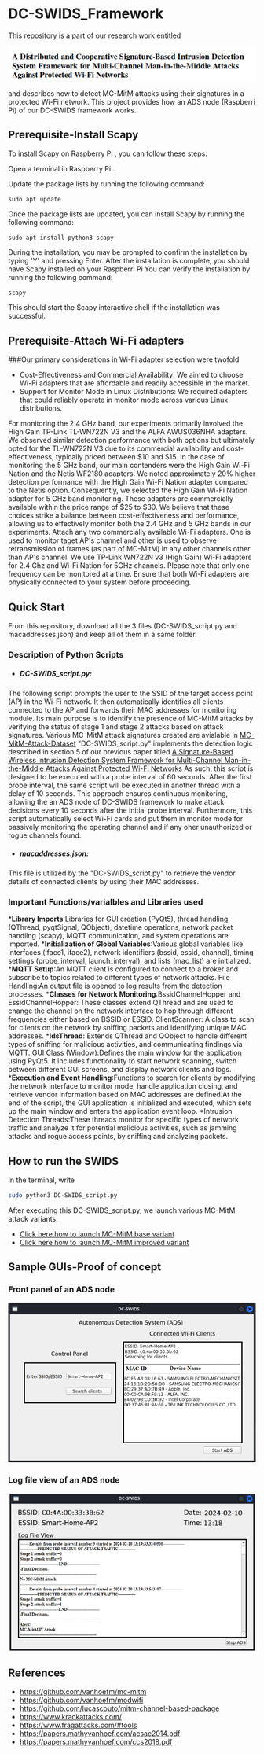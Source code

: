 # DC-SWIDS_Framework
This repository is a part of our research work entitled  
  <p align="center"> <img src="https://github.com/maneshthankappan/DC-SWIDS_Framework/blob/main/title.png"></p>
and describes how to detect MC-MitM attacks using their signatures in a protected Wi-Fi network. This project provides how an ADS node (Raspberri Pi) of our DC-SWIDS framework works. 

## Prerequisite-Install Scapy
To install Scapy on Raspberry Pi , you can follow these steps:

Open a terminal in Raspberry Pi . 

Update the package lists by running the following command:
```
sudo apt update
```
Once the package lists are updated, you can install Scapy by running the following command:
```
sudo apt install python3-scapy
```
During the installation, you may be prompted to confirm the installation by typing 'Y' and pressing Enter.
After the installation is complete, you should have Scapy installed on your Raspberri Pi
You can verify the installation by running the following command:

```
scapy
```
This should start the Scapy interactive shell if the installation was successful.

## Prerequisite-Attach Wi-Fi adapters

###Our primary considerations in Wi-Fi adapter selection were twofold

* Cost-Effectiveness and Commercial Availability: We aimed to choose Wi-Fi adapters that are affordable and readily accessible in the market.
* Support for Monitor Mode in Linux Distributions: We required adapters that could reliably operate in monitor mode across various Linux distributions.
  
For monitoring the 2.4 GHz band, our experiments primarily involved the High Gain TP-Link TL-WN722N V3 and the ALFA AWUS036NHA adapters. We observed similar detection performance with both options but ultimately opted for the TL-WN722N V3 due to its commercial availability and cost-effectiveness, typically priced between $10 and $15.
In the case of monitoring the 5 GHz band, our main contenders were the High Gain Wi-Fi Nation and the Netis WF2180 adapters. We noted approximately 20% higher detection performance with the High Gain Wi-Fi Nation adapter compared to the Netis option. Consequently, we selected the High Gain Wi-Fi Nation adapter for 5 GHz band monitoring. These adapters are commercially available within the price range of $25 to $30.
We believe that these choices strike a balance between cost-effectiveness and performance, allowing us to effectively monitor both the 2.4 GHz and 5 GHz bands in our experiments. 
Attach any two commercially available Wi-Fi adapters. One is used to monitor taget AP's channel and other is used to observe retransmission of frames (as part of MC-MitM) in any other channels other than AP's channel. We use TP-Link WN722N v3 (High Gain) Wi-Fi adapters for 2.4 Ghz and Wi-Fi Nation for 5GHz channels. Please note that only one frequency can be monitored at a time. Ensure that both Wi-Fi adapters are physically connected to your system before proceeding.

## Quick Start

From this repository, download all the 3 files (DC-SWIDS_script.py and macaddresses.json) and keep all of them in a same folder. 
### Description of Python Scripts
* ##### DC-SWIDS_script.py: 
The following script prompts the user to  the SSID of the target access point (AP) in the Wi-Fi network. It then automatically identifies all clients connected to the AP and forwards their MAC addresses for monitoring module. Its main purpose is to identify the presence of MC-MitM attacks by verifying the status of stage 1 and stage 2 attacks based on attack signatures. Various MC-MitM attack signatures created are avialable in [MC-MitM-Attack-Dataset](https://github.com/maneshthankappan/MC-MitM-Attack-Dataset) "DC-SWIDS_script.py" implements the detection logic described in section 5 of our previous paper titled [A Signature-Based Wireless Intrusion Detection System Framework for Multi-Channel Man-in-the-Middle Attacks Against Protected Wi-Fi Networks](https://ieeexplore.ieee.org/abstract/document/10423016)  As such, this script is designed to be executed with a probe interval of 60 seconds. After the first probe interval, the same script will be executed in another thread with a delay of 10 seconds. This approach ensures continuous monitoring, allowing the an ADS node of DC-SWIDS framework to make attack decisions every 10 seconds after the initial probe interval. 
Furthermore, this script automatically select Wi-Fi cards and put them in monitor mode for passively monitoring the operating channel and if any oher unauthorized or rogue channels found. 
* ##### macaddresses.json:    
This file is utilized by the "DC-SWIDS_script.py" to retrieve the vendor details of connected clients by using their MAC addresses.
### Important Functions/varialbles and Libraries used
***Library Imports**:Libraries for GUI creation (PyQt5), thread handling (QThread, pyqtSignal, QObject), datetime operations, network packet handling (scapy), MQTT communication, and system operations are imported.
***Initialization of Global Variables**:Various global variables like interfaces (iface1, iface2), network identifiers (bssid, essid, channel), timing settings (probe_interval, launch_interval), and lists (mac_list) are initialized.
***MQTT Setup**:An MQTT client is configured to connect to a broker and subscribe to topics related to different types of network attacks.
File Handling:An output file is opened to log results from the detection processes.
***Classes for Network Monitoring**:BssidChannelHopper and EssidChannelHopper: These classes extend QThread and are used to change the channel on the network interface to hop through different frequencies either based on BSSID or ESSID.
ClientScanner: A class to scan for clients on the network by sniffing packets and identifying unique MAC addresses.
***IdsThread**: Extends QThread and QObject to handle different types of sniffing for malicious activities, and communicating findings via MQTT.
GUI Class (Window):Defines the main window for the application using PyQt5. It includes functionality to start network scanning, switch between different GUI screens, and display network clients and logs.
***Execution and Event Handling**:Functions to search for clients by modifying the network interface to monitor mode, handle application closing, and retrieve vendor information based on MAC addresses are defined.At the end of the script, the GUI application is initialized and executed, which sets up the main window and enters the application event loop.
*Intrusion Detection Threads:These threads monitor for specific types of network traffic and analyze it for potential malicious activities, such as jamming attacks and rogue access points, by sniffing and analyzing packets.

## How to run the SWIDS

In the terminal, write  
```bash
sudo python3 DC-SWIDS_script.py
```
After executing this DC-SWIDS_script.py, we launch various MC-MitM attack variants. 
* [Click here how to launch MC-MitM base variant](https://github.com/maneshthankappan/Multi-Channel-Man-in-the-Middle-Attacks-Against-Protected-Wi-Fi-Networks-By-Base-Variant-) 
* [Click here how to launch MC-MitM improved variant](https://github.com/maneshthankappan/Multi-Channel-Man-in-the-Middle-Attacks-Against-Protected-Wi-Fi-Networks-By-Improved-Variant)


## Sample GUIs-Proof of concept
### Front panel of an ADS node
<p align="center"> <img src="https://github.com/maneshthankappan/DC-SWIDS_Framework/blob/main/GUI1-new-updated.png"></p>

### Log file view of an ADS node
<p align="center"> <img src="https://github.com/maneshthankappan/DC-SWIDS_Framework/blob/main/GUI2-new-updated.png"></p>

## References
  * https://github.com/vanhoefm/mc-mitm
  * https://github.com/vanhoefm/modwifi
  * https://github.com/lucascouto/mitm-channel-based-package
  * https://www.krackattacks.com/
  * https://www.fragattacks.com/#tools
  * https://papers.mathyvanhoef.com/acsac2014.pdf
  * https://papers.mathyvanhoef.com/ccs2018.pdf


